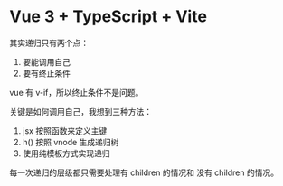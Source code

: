# Vue 3 + TypeScript + Vite


其实递归只有两个点：
1. 要能调用自己
2. 要有终止条件

vue 有 v-if，所以终止条件不是问题。


关键是如何调用自己，我想到三种方法：
1. jsx 按照函数来定义主键
2. h() 按照 vnode 生成递归树
3. 使用纯模板方式实现递归



每一次递归的层级都只需要处理有 children 的情况和 没有 children 的情况。

